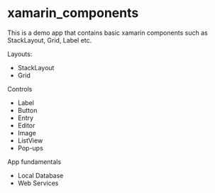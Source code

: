 # xamarin_components
This is a demo app that contains basic xamarin components such as StackLayout, Grid, Label etc.

Layouts:
- StackLayout
- Grid

Controls
- Label
- Button
- Entry
- Editor
- Image
- ListView
- Pop-ups

App fundamentals

- Local Database
- Web Services
